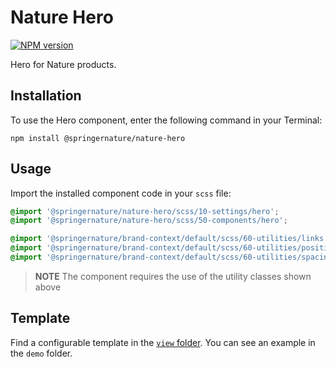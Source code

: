 # Nature Hero

[![NPM version][badge-npm]][info-npm]

Hero for Nature products.

## Installation

To use the Hero component, enter the following command in your Terminal:

```
npm install @springernature/nature-hero
```

## Usage

Import the installed component code in your `scss` file:

```scss
@import '@springernature/nature-hero/scss/10-settings/hero';
@import '@springernature/nature-hero/scss/50-components/hero';

@import '@springernature/brand-context/default/scss/60-utilities/links.scss';
@import '@springernature/brand-context/default/scss/60-utilities/positioning.scss';
@import '@springernature/brand-context/default/scss/60-utilities/spacing.scss';
```

> **NOTE** The component requires the use of the utility classes shown above

## Template

Find a configurable template in the [`view` folder](./view/hero.hbs). You can see an example in the `demo` folder.

[info-npm]: https://www.npmjs.com/package/@springernature/nature-hero
[badge-npm]: https://img.shields.io/npm/v/@springernature/nature-hero.svg
